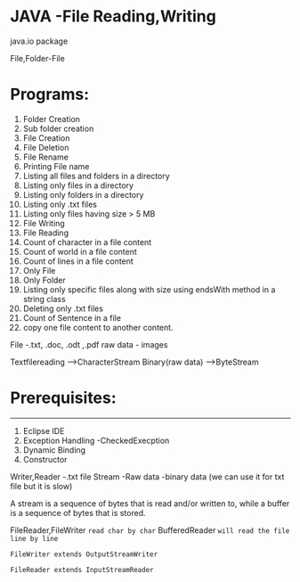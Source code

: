 # JAVA -File Reading,Writing

java.io package

File,Folder-File

# Programs:
1) Folder Creation
2) Sub folder creation
3) File Creation
4) File Deletion
5) File Rename
6) Printing File name
7) Listing  all files and folders in a directory
8) Listing only files in a directory
9) Listing only folders in a directory
10) Listing only .txt files
11) Listing only files having size > 5 MB
12) File Writing
13) File Reading
14) Count of character in a file content
15) Count of world in a file content
16) Count of lines in a file content
17) Only File 
18) Only Folder
19) Listing only specific files along with size using endsWith method in a string class
20) Deleting only .txt files
21) Count of Sentence in a file
22) copy one file content to another content.

File -.txt, .doc, .odt ,.pdf
raw data - images

Textfilereading -->CharacterStream
Binary(raw data) -->ByteStream


# Prerequisites:
---------------

1) Eclipse IDE
2) Exception Handling -CheckedExecption
3) Dynamic Binding
4) Constructor

Writer,Reader -.txt file
Stream -Raw data -binary data  (we can use it for txt file but it is slow)

A stream is a sequence of bytes that is read and/or written to, while a buffer is a sequence of bytes that is stored.

FileReader,FileWriter `read char by char`
BufferedReader `will read the file line by line`

`FileWriter extends OutputStreamWriter`

`FileReader extends InputStreamReader`